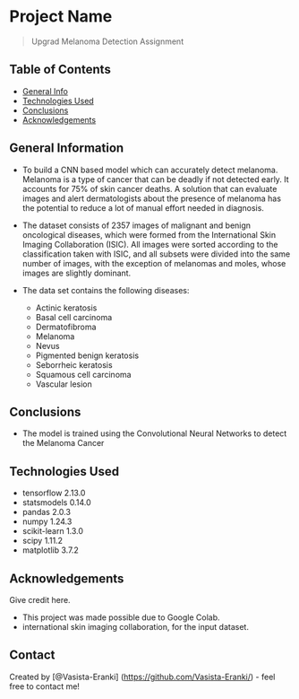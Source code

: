 # Project Name
> Upgrad Melanoma Detection Assignment


## Table of Contents
* [General Info](#general-information)
* [Technologies Used](#technologies-used)
* [Conclusions](#conclusions)
* [Acknowledgements](#acknowledgements)

<!-- You can include any other section that is pertinent to your problem -->

## General Information
- To build a CNN based model which can accurately detect melanoma. Melanoma is a type of cancer that can be deadly if not detected early. It accounts for 75% of skin cancer deaths. A solution that can evaluate images and alert dermatologists about the presence of melanoma has the potential to reduce a lot of manual effort needed in diagnosis.

- The dataset consists of 2357 images of malignant and benign oncological diseases, which were formed from the International Skin Imaging Collaboration (ISIC). All images were sorted according to the classification taken with ISIC, and all subsets were divided into the same number of images, with the exception of melanomas and moles, whose images are slightly dominant.

- The data set contains the following diseases:

    - Actinic keratosis
    - Basal cell carcinoma
    - Dermatofibroma
    - Melanoma
    - Nevus
    - Pigmented benign keratosis
    - Seborrheic keratosis
    - Squamous cell carcinoma
    - Vascular lesion

<!-- You don't have to answer all the questions - just the ones relevant to your project. -->

## Conclusions
- The model is trained using the Convolutional Neural Networks to detect the Melanoma Cancer
<!-- You don't have to answer all the questions - just the ones relevant to your project. -->


## Technologies Used
- tensorflow 2.13.0
- statsmodels 0.14.0
- pandas 2.0.3
- numpy  1.24.3
- scikit-learn 1.3.0
- scipy 1.11.2
- matplotlib 3.7.2

<!-- As the libraries versions keep on changing, it is recommended to mention the version of library used in this project -->

## Acknowledgements
Give credit here.
- This project was made possible due to Google Colab.
- international skin imaging collaboration, for the input dataset.


## Contact
Created by [@Vasista-Eranki] (https://github.com/Vasista-Eranki/) - feel free to contact me!


<!-- Optional -->
<!-- ## License -->
<!-- This project is open source and available under the [... License](). -->

<!-- You don't have to include all sections - just the one's relevant to your project -->